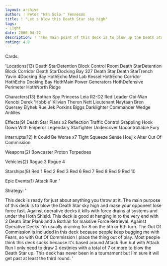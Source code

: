 ```yaml
---
layout: archive
author: ! Peter "Han Solo." Tenneson
title: ! "Let s blow this Death Star sky high"
tags:
- Light
date: 2000-04-22
description: ! "The main point of this deck is to blow up the Death Star A.S.A.P."
rating: 4.0
---
```

Cards: 

'Locations(13)
Death StarDetention Block Control Room
Death StarDetention Block Corridor
Death StarDocking Bay 327
Death Star
Death StarTrench
Yavin 4Docking Bay
HothEcho Med Lab
Kessel
HothEcho Corridor
HothEcho Docking Bay
HothMain Power Generators
HothDefensive Perimeter
HothNorth Ridge

Characters(13)
Bothan Spy
Princess Leia
R2-D2
Red Leader
Obi-Wan Kenobi
Derek 'Hobbie' Klivian
Theron Nett
Lieutenant Naytaan
Bren Quersey
Elyhek Rue
Jek Porkins
Biggs Darklighter
Commander Wedge Antilles

Effects(9)
Death Star Plans x2
Reflection
Traffic Control
Grappling Hook
Down With Emperor
Legendary Starfighter
Undercover
Uncontrollable Fury

Interrupts(12)
It Could Be Worse x7
Tight Squeeze
Sense
Houjix
Alter
Out Of Commission

Weapons(2)
Bowcaster
Proton Torpedoes

Vehicles(2)
Rogue 3
Rogue 4

Starships(8)
Red 1
Red 2
Red 3
Red 6
Red 7
Red 8
Red 9
Red 10

Epic Events(1)
Attack Run   '

Strategy: '

This deck is ready for just about anything you throw at it.  The main purpose of this deck is to blow the Death Star sky high and make your opponent lose force fast.	Against operative decks it kills with force drains at systems and under the Hoth Shield.  This deck is good at hanging in to the very end with 2 Death Star Plans and a Bothan for massive Force Retrieval.  Against Operative Decks I'm usually draining for 8 on the 5th or 6th turn.  The Out Of Commission is included in this deck because people keep bugging me with Fears, so with Out Of Commission I place the thing out of play.  Most people think this deck sucks because it's based around Attack Run but with Attack Run I only need to draw 2 destinies with a total of 7 or more to blow the Death Star up.	This deck has never been in a tournament but I'm sure it will get past at least the third round.	 '
